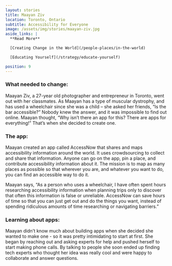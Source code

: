 ```yaml
---
layout: stories
title: Maayan Ziv
location: Toronto, Ontario
subtitle: Accessibility for Everyone
image: /assets/img/stories/maayan-ziv.jpg
aside_links: |
  **Read More**

  [Creating Change in the World](/people-places/in-the-world)

  [Educating Yourself](/strategy/educate-yourself)

position: 9
---
```

### What needed to change:

Maayan Ziv, a 27-year old photographer and entrepreneur in Toronto, went out with her classmates. As Maayan has a type of muscular dystrophy, and has used a wheelchair since she was a child – she asked her friends, “Is the bar accessible?” Nobody knew the answer, and it was impossible to find out online. Maayan thought, “Why isn’t there an app for this? There are apps for everything!” That’s when she decided to create one.

### The app:

Maayan created an app called AccessNow that shares and maps accessibility information around the world. It uses crowdsourcing to collect and share that information. Anyone can go on the app, pin a place, and contribute accessibility information about it. The mission is to map as many places as possible so that wherever you are, and whatever you want to do, you can find an accessible way to do it.

Maayan says, “As a person who uses a wheelchair, I have often spent hours researching accessibility information when planning trips only to discover that often this information is false or unreliable. AccessNow can save hours of time so that you can just get out and do the things you want, instead of spending ridiculous amounts of time researching or navigating barriers.”

### Learning about apps:
Maayan didn’t know much about building apps when she decided she wanted to make one - so it was pretty intimidating to start at first. She began by reaching out and asking experts for help and pushed herself to start making phone calls. By talking to people she soon ended up finding tech experts who thought her idea was really cool and were happy to collaborate and answer questions.
